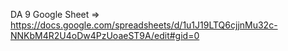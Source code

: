 DA 9 Google Sheet => https://docs.google.com/spreadsheets/d/1u1J19LTQ6cjjnMu32c-NNKbM4R2U4oDw4PzUoaeST9A/edit#gid=0
